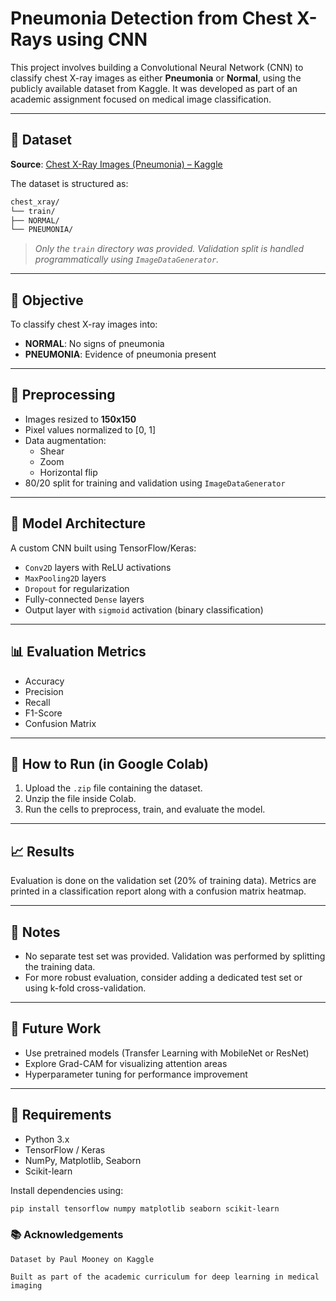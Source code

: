 # Pneumonia Detection from Chest X-Rays using CNN

This project involves building a Convolutional Neural Network (CNN) to classify chest X-ray images as either **Pneumonia** or **Normal**, using the publicly available dataset from Kaggle. It was developed as part of an academic assignment focused on medical image classification.

---

## 📂 Dataset

**Source**: [Chest X-Ray Images (Pneumonia) – Kaggle](https://www.kaggle.com/datasets/paultimothymooney/chest-xray-pneumonia)

The dataset is structured as:
```bash
chest_xray/
└── train/
├── NORMAL/
└── PNEUMONIA/
```

> *Only the `train` directory was provided. Validation split is handled programmatically using `ImageDataGenerator`.*

---

## 🧪 Objective

To classify chest X-ray images into:
- **NORMAL**: No signs of pneumonia
- **PNEUMONIA**: Evidence of pneumonia present

---

## 🔧 Preprocessing

- Images resized to **150x150**
- Pixel values normalized to [0, 1]
- Data augmentation:
  - Shear
  - Zoom
  - Horizontal flip
- 80/20 split for training and validation using `ImageDataGenerator`

---

## 🧠 Model Architecture

A custom CNN built using TensorFlow/Keras:

- `Conv2D` layers with ReLU activations
- `MaxPooling2D` layers
- `Dropout` for regularization
- Fully-connected `Dense` layers
- Output layer with `sigmoid` activation (binary classification)

---

## 📊 Evaluation Metrics

- Accuracy
- Precision
- Recall
- F1-Score
- Confusion Matrix

---

## 🚀 How to Run (in Google Colab)

1. Upload the `.zip` file containing the dataset.
2. Unzip the file inside Colab.
3. Run the cells to preprocess, train, and evaluate the model.

---

## 📈 Results

Evaluation is done on the validation set (20% of training data). Metrics are printed in a classification report along with a confusion matrix heatmap.

---

## 📝 Notes

- No separate test set was provided. Validation was performed by splitting the training data.
- For more robust evaluation, consider adding a dedicated test set or using k-fold cross-validation.

---

## 🧩 Future Work

- Use pretrained models (Transfer Learning with MobileNet or ResNet)
- Explore Grad-CAM for visualizing attention areas
- Hyperparameter tuning for performance improvement

---

## 📌 Requirements

- Python 3.x
- TensorFlow / Keras
- NumPy, Matplotlib, Seaborn
- Scikit-learn

Install dependencies using:
```bash
pip install tensorflow numpy matplotlib seaborn scikit-learn
```
### 📚 Acknowledgements

    Dataset by Paul Mooney on Kaggle

    Built as part of the academic curriculum for deep learning in medical imaging
  
